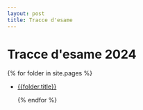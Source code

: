 ```yaml
---
layout: post
title: Tracce d'esame
---
```


# Tracce d'esame 2024

{% for folder in site.pages %}

- [{{folder.title}}]({{site.baseurl}}{{folder.url}})

  {% endfor %}
